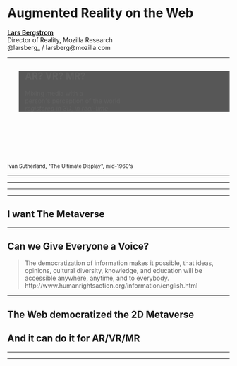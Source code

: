 <!-- .slide: data-state="title" data-background="resources/textures/background-radial.jpeg"  -->

<div class="talk-title">
	<h1>Augmented Reality on the Web</h1>
    <p class="talk-info">
		<b><a href="http://www.lars.com">Lars Bergstrom</a></b>
		<br>
		Director of Reality, Mozilla Research<br>
		@larsberg_ / larsberg@mozilla.com<br>
    </p>
</div>

<!-- NOTES -->

------
<!-- .slide: data-background="resources/textures/vhfrsword-of-damocles.jpg"  -->

<blockquote  style="background: rgba(32, 32, 32, 0.75);">
<h2>AR? VR? MR?</h2>
<p>Mixing media with a <br>person's perception of the world<br><span class="green"><em>registered in 3D</em></span><span class="green">, <em>in real-time</em></span></p>
</blockquote>
<br>
<br>
<br>
<br>
<br>
<br>
<small>Ivan Sutherland, "The Ultimate Display", mid-1960's</small>

------
<!-- .slide: data-background="resources/textures/industrial-medical.png"  -->

------
<!-- .slide: data-background="resources/textures/blair-montage.png"  -->

------
<!-- .slide: data-background="resources/textures/collaborative-ar.png"  -->

------
<!-- .slide: data-background="media/img/metaverse.jpg" -->

<!-- NOTES -->

## I want The Metaverse

------

<!-- .slide: data-background="media/img/metaverse.jpg" -->

## Can we Give Everyone a Voice?

<blockquote>
The democratization of information makes it possible, that ideas, opinions, cultural diversity, knowledge, and education will be accessible anywhere, anytime, and to everybody. <br>
http://www.humanrightsaction.org/information/english.html
</blockquote>

<!-- NOTES -->

------
<!-- .slide: data-background="media/img/metaverse.jpg" -->

## The Web democratized the 2D Metaverse
## And it can do it for AR/VR/MR

------

<!-- .slide: data-background="resources/textures/argonjs-github.png" data-background-position="top left"  data-state="notxrslide" -->

------

<!-- .slide: data-background="resources/textures/mozilla-org.png" data-background-size="contain" -->
